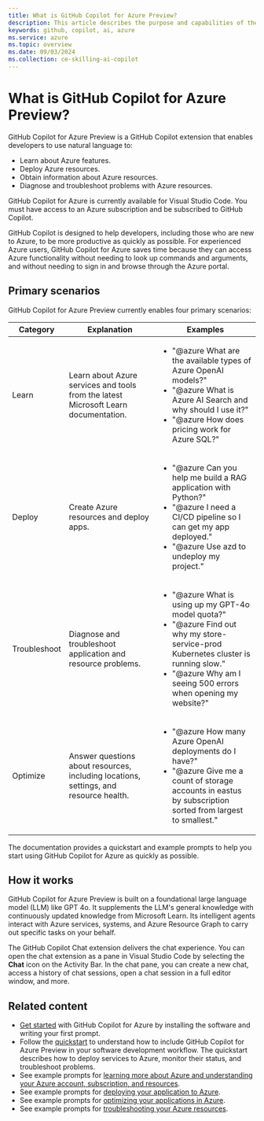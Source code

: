 ```yaml
---
title: What is GitHub Copilot for Azure Preview?
description: This article describes the purpose and capabilities of the GitHub Copilot for Azure Preview Visual Studio Code extension, and how it fits into a developer's workflow.
keywords: github, copilot, ai, azure
ms.service: azure
ms.topic: overview
ms.date: 09/03/2024
ms.collection: ce-skilling-ai-copilot
---
```


# What is GitHub Copilot for Azure Preview?

GitHub Copilot for Azure Preview is a GitHub Copilot extension that enables developers to use natural language to:

- Learn about Azure features.
- Deploy Azure resources.
- Obtain information about Azure resources.
- Diagnose and troubleshoot problems with Azure resources.

GitHub Copilot for Azure is currently available for Visual Studio Code. You must have access to an Azure subscription and be subscribed to GitHub Copilot.

GitHub Copilot is designed to help developers, including those who are new to Azure, to be more productive as quickly as possible. For experienced Azure users, GitHub Copilot for Azure saves time because they can access Azure functionality without needing to look up commands and arguments, and without needing to sign in and browse through the Azure portal.

## Primary scenarios

GitHub Copilot for Azure Preview currently enables four primary scenarios:

|Category|Explanation|Examples|
|---|---|---|
|Learn|Learn about Azure services and tools from the latest Microsoft Learn documentation.|<ul><li>"@azure What are the available types of Azure OpenAI models?"</li><li>"@azure What is Azure AI Search and why should I use it?"</li><li>"@azure How does pricing work for Azure SQL?"</li></ul>|
|Deploy|Create Azure resources and deploy apps.|<ul><li>"@azure Can you help me build a RAG application with Python?"</li><li>"@azure I need a CI/CD pipeline so I can get my app deployed."</li><li>"@azure Use azd to undeploy my project."</li></ul>|
|Troubleshoot|Diagnose and troubleshoot application and resource problems.|<ul><li>"@azure What is using up my GPT-4o model quota?"</li><li>"@azure Find out why my store-service-prod Kubernetes cluster is running slow."</li><li>"@azure Why am I seeing 500 errors when opening my website?"</li></ul>|
|Optimize|Answer questions about resources, including locations, settings, and resource health.|<ul><li>"@azure How many Azure OpenAI deployments do I have?"</li><li>"@azure Give me a count of storage accounts in eastus by subscription sorted from largest to smallest."</li></ul>|

The documentation provides a quickstart and example prompts to help you start using GitHub Copilot for Azure as quickly as possible.

## How it works

GitHub Copilot for Azure Preview is built on a foundational large language model (LLM) like GPT 4o. It supplements the LLM's general knowledge with continuously updated knowledge from Microsoft Learn. Its intelligent agents interact with Azure services, systems, and Azure Resource Graph to carry out specific tasks on your behalf.

The GitHub Copilot Chat extension delivers the chat experience. You can open the chat extension as a pane in Visual Studio Code by selecting the **Chat** icon on the Activity Bar. In the chat pane, you can create a new chat, access a history of chat sessions, open a chat session in a full editor window, and more.

## Related content

- [Get started](get-started.md) with GitHub Copilot for Azure by installing the software and writing your first prompt.
- Follow the [quickstart](quickstart-build-deploy-applications.md) to understand how to include GitHub Copilot for Azure Preview in your software development workflow. The quickstart describes how to deploy services to Azure, monitor their status, and troubleshoot problems.
- See example prompts for [learning more about Azure and understanding your Azure account, subscription, and resources](learn-examples.md).
- See example prompts for [deploying your application to Azure](deploy-examples.md).
- See example prompts for [optimizing your applications in Azure](optimize-examples.md).
- See example prompts for [troubleshooting your Azure resources](troubleshoot-examples.md).
